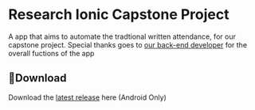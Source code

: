 # **Research Ionic Capstone Project**
A app that aims to automate the tradtional written attendance, for our capstone project. Special thanks goes to [our back-end developer](https://github.com/JynJo) for the overall fuctions of the app 
## 💾**Download**
Download the [latest release](https://github.com/moonlighthowling616/ionic-capstone/releases) here (Android Only)

